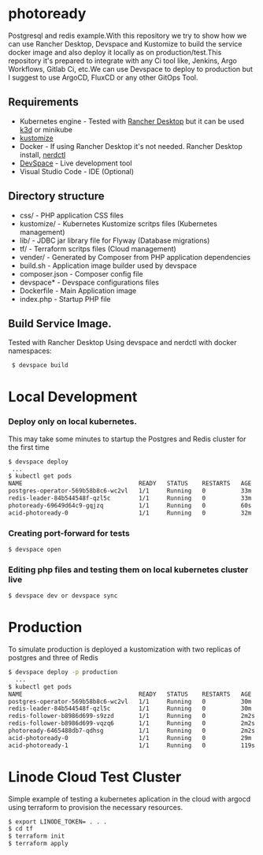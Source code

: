 # photoready
Postgresql and redis example.With this repository we try to show how we can use Rancher Desktop, Devspace and Kustomize to build the service docker image and also deploy it locally as on production/test.This repository it's prepared to integrate with any Ci tool like, Jenkins, Argo Workflows, Gitlab Ci, etc.We can use Devspace to deploy to production but I suggest to use ArgoCD, FluxCD or any other GitOps Tool.
## Requirements
* Kubernetes engine - Tested with [Rancher Desktop](https://www.suse.com/c/rancher_blog/rancher-desktop-an-open-source-app-for-desktop-kubernetes-and-container-management/) but it can be used [k3d](https://k3d.io/v5.0.3/) or minikube
* [kustomize](https://kubectl.docs.kubernetes.io/installation/kustomize/binaries/)
* Docker - If using Rancher Desktop it's not needed. Rancher Desktop install, [nerdctl](https://github.com/containerd/nerdctl)
* [DevSpace](https://github.com/loft-sh/devspace#quickstart) - Live development tool 
* Visual Studio Code - IDE (Optional)
## Directory structure
* css/          - PHP application CSS files
* kustomize/    - Kubernetes Kustomize scritps files (Kubernetes management)
* lib/          - JDBC jar library file for Flyway (Database migrations)
* tf/           - Terraform scritps files  (Cloud management)
* vender/       - Generated by Composer from PHP application dependencies
* build.sh      - Application image builder used by devspace
* composer.json - Composer config file
* devspace*     - Devspace configurations files
* Dockerfile    - Main Application image
* index.php     - Startup PHP file
## Build Service Image.
Tested with Rancher Desktop
Using devspace and nerdctl with docker namespaces:
```bash
 $ devspace build
```
# Local Development
### Deploy only on local kubernetes.
This may take some minutes to startup the Postgres and Redis cluster for the first time
```bash
$ devspace deploy
 ... 
$ kubectl get pods
NAME                                 READY   STATUS    RESTARTS   AGE
postgres-operator-569b58b8c6-wc2vl   1/1     Running   0          33m
redis-leader-84b544548f-qzl5c        1/1     Running   0          33m
photoready-69649d64c9-gqjzq          1/1     Running   0          60s
acid-photoready-0                    1/1     Running   0          32m
```
### Creating port-forward for tests
```bash
$ devspace open
```
### Editing php files and testing them on local kubernetes cluster live
```bash
$ devspace dev or devspace sync
```
# Production
To simulate production is deployed a kustomization with two replicas of postgres and three of Redis
```bash
$ devspace deploy -p production
  ...
$ kubectl get pods
NAME                                 READY   STATUS    RESTARTS   AGE
postgres-operator-569b58b8c6-wc2vl   1/1     Running   0          30m
redis-leader-84b544548f-qzl5c        1/1     Running   0          30m
redis-follower-b8986d699-s9zzd       1/1     Running   0          2m2s
redis-follower-b8986d699-vqzq6       1/1     Running   0          2m2s
photoready-6465488db7-qdhsg          1/1     Running   0          2m2s
acid-photoready-0                    1/1     Running   0          29m
acid-photoready-1                    1/1     Running   0          119s
```
# Linode Cloud Test Cluster
Simple example of testing a kubernetes aplication in the cloud with argocd using terraform to provision the necessary resources.
```bash
$ export LINODE_TOKEN= . . . 
$ cd tf
$ terraform init
$ terraform apply
```